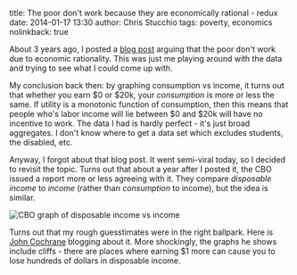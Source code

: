 title: The poor don't work because they are economically rational - redux
date: 2014-01-17 13:30
author: Chris Stucchio
tags: poverty, economics
nolinkback: true





About 3 years ago, I posted a [blog post](/blog/2011/why_the_poor_dont_work.html) arguing that the poor don't work due to economic rationality. This was just me playing around with the data and trying to see what I could come up with.

My conclusion back then: by graphing consumption vs income, it turns out that whether you earn $0 or $20k, your *consumption* is more or less the same. If utility is a monotonic function of consumption, then this means that people who's labor income will lie between $0 and $20k will have no incentive to work. The data I had is hardly perfect - it's just broad aggregates. I don't know where to get a data set which excludes students, the disabled, etc.

Anyway, I forgot about that blog post. It went semi-viral today, so I decided to revisit the topic. Turns out that about a year after I posted it, the CBO issued a report more or less agreeing with it. They compare *disposable income* to *income* (rather than *consumption* to income), but the idea is similar.

![CBO graph of disposable income vs income](http://1.bp.blogspot.com/-S6Gx6RCpyY4/ULFIkRAzu-I/AAAAAAAAAT0/YTzHr4bvJLE/s1600/marginal-tax_2.PNG)

Turns out that my rough guesstimates were in the right ballpark. Here is [John Cochrane](http://johnhcochrane.blogspot.co.uk/2012/11/taxes-and-cliffs.html) blogging about it. More shockingly, the graphs he shows include cliffs - there are places where earning $1 more can cause you to lose hundreds of dollars in disposable income.


